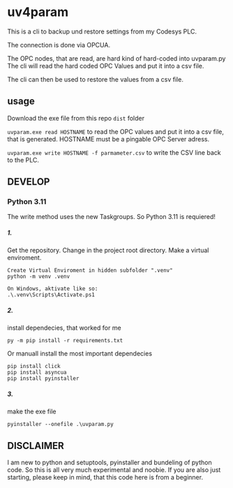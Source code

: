 # uv4param

This is a cli to backup und restore settings from my Codesys PLC.

The connection is done via OPCUA. 

The OPC nodes, that are read, are hard kind of hard-coded into uvparam.py
The cli will read the hard coded OPC Values and put it into a csv file.

The cli can then be used to restore the values from a csv file.

## usage

Download the exe file from this repo `dist` folder

`uvparam.exe read HOSTNAME` to read the OPC values and put it into a csv file, that is generated. HOSTNAME must be a pingable OPC Server adress.

`uvparam.exe write HOSTNAME -f parmameter.csv` to write the CSV line back to the PLC.

## DEVELOP
### Python 3.11
The write method uses the new Taskgroups. So Python 3.11 is requiered!
##### 1.
Get the repository. Change in the project root directory. Make a virtual enviroment.
```
Create Virtual Enviroment in hidden subfolder ".venv"
python -m venv .venv

On Windows, aktivate like so:
.\.venv\Scripts\Activate.ps1

```

##### 2.
install dependecies, that worked for me
```
py -m pip install -r requirements.txt
```

Or manuall install the most important dependecies
```
pip install click
pip install asyncua
pip install pyinstaller
 ```

##### 3.
make the exe file
```
pyinstaller --onefile .\uvparam.py
```

## DISCLAIMER
I am new to python and setuptools, pyinstaller and bundeling of python code. So this is all very much experimental and noobie.
If you are also just starting, please keep in mind, that this code here is from a beginner.